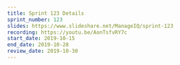```yaml
---
title: Sprint 123 Details
sprint_number: 123
slides: https://www.slideshare.net/ManageIQ/sprint-123
recording: https://youtu.be/AonTsfvRY7c
start_date: 2019-10-15
end_date: 2019-10-28
review_date: 2019-10-30
---
```

